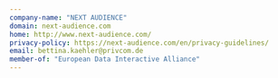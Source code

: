 ```yaml
---
company-name: "NEXT AUDIENCE"
domain: next-audience.com
home: http://www.next-audience.com/
privacy-policy: https://next-audience.com/en/privacy-guidelines/
email: bettina.kaehler@privcom.de
member-of: "European Data Interactive Alliance"
---
```




